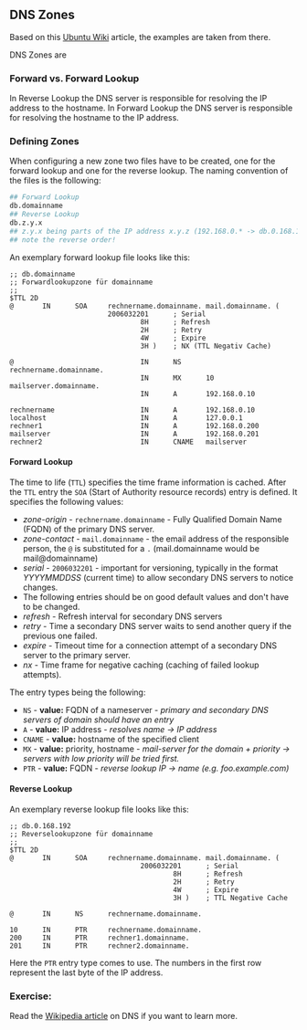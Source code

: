 ## DNS Zones
Based on this [Ubuntu Wiki](https://wiki.ubuntuusers.de/DNS-Server_Bind/#Das-Anlegen-der-Zonendateien) article, the examples are taken from there.

DNS Zones are 

### Forward vs. Forward Lookup
In Reverse Lookup the DNS server is responsible for resolving the IP address to the hostname. In Forward Lookup the DNS server is responsible for resolving the hostname to the IP address.

### Defining Zones
When configuring a new zone two files have to be created, one for the forward lookup and one for the reverse lookup. The naming convention of the files is the following:

~~~~ bash
## Forward Lookup
db.domainname
## Reverse Lookup
db.z.y.x
## z.y.x being parts of the IP address x.y.z (192.168.0.* -> db.0.168.192)
## note the reverse order!
~~~~

An exemplary forward lookup file looks like this:

~~~~
;; db.domainname
;; Forwardlookupzone für domainname
;;
$TTL 2D
@       IN      SOA     rechnername.domainname. mail.domainname. (
                        2006032201      ; Serial
                                8H      ; Refresh
                                2H      ; Retry
                                4W      ; Expire
                                3H )    ; NX (TTL Negativ Cache)

@                               IN      NS      rechnername.domainname.
                                IN      MX      10 mailserver.domainname.
                                IN      A       192.168.0.10

rechnername                     IN      A       192.168.0.10
localhost                       IN      A       127.0.0.1
rechner1                        IN      A       192.168.0.200
mailserver                      IN      A       192.168.0.201
rechner2                        IN      CNAME   mailserver
~~~~

#### Forward Lookup

The time to life (`TTL`) specifies the time frame information is cached.
After the `TTL` entry the `SOA` (Start of Authority resource records) entry is defined. It specifies the following values:

- *zone-origin* - `rechnername.domainname` - Fully Qualified Domain Name (FQDN) of the primary DNS server.
- *zone-contact* - `mail.domainname` - the email address of the responsible person, the `@` is substituted for a `.` (mail.domainname would be mail@domainname)
- *serial* - `2006032201` - important for versioning, typically in the format *YYYYMMDDSS* (current time) to allow secondary DNS servers to notice changes.
- The following entries should be on good default values and don't have to be changed.
- *refresh* - Refresh interval for secondary DNS servers
- *retry* - Time a secondary DNS server waits to send another query if the previous one failed.
- *expire* - Timeout time for a connection attempt of a secondary DNS server to the primary server.
- *nx* - Time frame for negative caching (caching of failed lookup attempts).

The entry types being the following:

- `NS` - **value:** FQDN of a nameserver - *primary and secondary DNS servers of domain should have an entry*
- `A` - **value:** IP address - *resolves name -> IP address*
- `CNAME` - **value:** hostname of the specified client
- `MX` - **value:** priority, hostname - *mail-server for the domain + priority -> servers with low priority will be tried first.*
- `PTR` - **value:** FQDN - *reverse lookup IP -> name (e.g. foo.example.com)*

#### Reverse Lookup

An exemplary reverse lookup file looks like this:

~~~~
;; db.0.168.192
;; Reverselookupzone für domainname
;;
$TTL 2D
@       IN      SOA     rechnername.domainname. mail.domainname. (
                                2006032201      ; Serial
                                        8H      ; Refresh
                                        2H      ; Retry
                                        4W      ; Expire
                                        3H )    ; TTL Negative Cache

@       IN      NS      rechnername.domainname.

10      IN      PTR     rechnername.domainname.
200     IN      PTR     rechner1.domainname.
201     IN      PTR     rechner2.domainname.
~~~~

Here the `PTR` entry type comes to use. The numbers in the first row represent the last byte of the IP address.

### Exercise:
Read the [Wikipedia article](https://en.wikipedia.org/wiki/Domain_Name_System) on DNS if you want to learn more.

